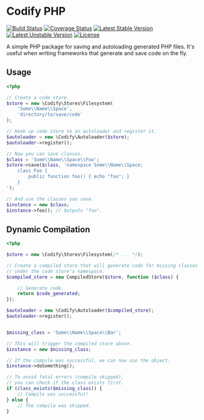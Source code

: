 Codify PHP
==========

[![Build Status](https://travis-ci.org/ralouphie/codify.svg?branch=master)](https://travis-ci.org/ralouphie/codify)
[![Coverage Status](https://coveralls.io/repos/ralouphie/codify/badge.png?branch=master)](https://coveralls.io/r/ralouphie/codify?branch=master)
[![Latest Stable Version](https://poser.pugx.org/ralouphie/codify/v/stable.png)](https://packagist.org/packages/ralouphie/codify)
[![Latest Unstable Version](https://poser.pugx.org/ralouphie/codify/v/unstable.png)](https://packagist.org/packages/ralouphie/codify)
[![License](https://poser.pugx.org/ralouphie/codify/license.png)](https://packagist.org/packages/ralouphie/codify)

A simple PHP package for saving and autoloading generated PHP files. It's useful when writing frameworks that generate and save code on the fly.

## Usage

```php
<?php

// Create a code store.
$store = new \Codify\Stores\Filesystem(
    'Some\\Name\\Space',
    'directory/to/save/code'
);

// Hook up code store to an autoloader and register it.
$autoloader = new \Codify\Autoloader($store);
$autoloader->register();

// Now you can save classes.
$class = 'Some\\Name\\Space\\Foo';
$store->save($class, 'namespace Some\\Name\\Space;
    class Foo {
        public function foo() { echo "foo"; }
    }
');

// And use the classes you save.
$instance = new $class;
$instance->foo(); // Outputs "foo".
```

## Dynamic Compilation

```php
<?php

$store = new \Codify\Stores\Filesystem(/* ... */);

// Create a compiled store that will generate code for missing classes
// under the code store's namespace.
$compiled_store = new CompiledStore($store, function ($class) {

    // Generate code.
    return $code_generated;
});

$autoloader = new \Codify\Autoloader($compiled_store);
$autoloader->register();


$missing_class = 'Some\\Name\\Space\\Bar';

// This will trigger the compiled store above.
$instance = new $missing_class;

// If the compile was successful, we can now use the object.
$instance->doSomething();

// To avoid fatal errors (compile skipped), 
// you can check if the class exists first.
if (class_exists($missing_class)) {
    // Compile was successful!
} else {
    // The compile was skipped.
}

```
